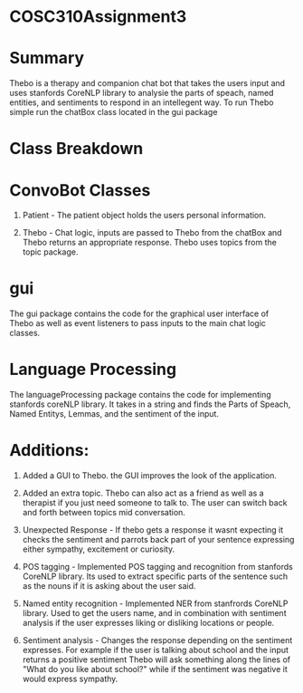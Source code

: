 # COSC310Assignment3

# Summary
Thebo is a therapy and companion chat bot that takes the users input and uses stanfords CoreNLP library to analysie the parts of speach, named entities, and sentiments to respond in an intellegent way. To run Thebo simple run the chatBox class located in the gui package

# Class Breakdown

# ConvoBot Classes
1) Patient - The patient object holds the users personal information.

2) Thebo - Chat logic, inputs are passed to Thebo from the chatBox and Thebo returns an appropriate response. Thebo uses topics from the topic package.

# gui
The gui package contains the code for the graphical user interface of Thebo as well as event listeners to pass inputs to the main chat logic classes.

# Language Processing
The languageProcessing package contains the code for implementing stanfords coreNLP library. It takes in a string and finds the Parts of Speach, Named Entitys, Lemmas, and the sentiment of the input.

# Additions:
1) Added a GUI to Thebo. the GUI improves the look of the application.

2) Added an extra topic. Thebo can also act as a friend as well as a therapist if you just need someone to talk to. The user can switch back and forth between topics mid conversation.
3) Unexpected Response - If thebo gets a response it wasnt expecting it checks the sentiment and parrots back part of your sentence expressing either sympathy, excitement or curiosity.
4) POS tagging - Implemented POS tagging and recognition from stanfords CoreNLP library. Its used to extract specific parts of the sentence such as the nouns if it is asking about the user said.
5) Named entity recognition - Implemented NER from stanfrords CoreNLP library. Used to get the users name, and in combination with sentiment analysis if the user expresses liking or disliking locations or people.
6) Sentiment analysis - Changes the response depending on the sentiment expresses. For example if the user is talking about school and the input returns a positive sentiment Thebo will ask something along the lines of "What do you like about school?" while if the sentiment was negative it would express sympathy.
